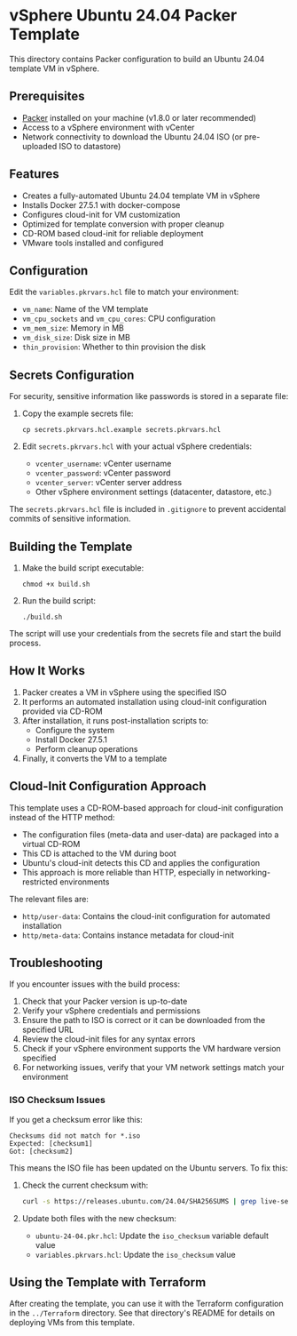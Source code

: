 # vSphere Ubuntu 24.04 Packer Template

This directory contains Packer configuration to build an Ubuntu 24.04 template VM in vSphere.

## Prerequisites

* [Packer](https://www.packer.io/downloads) installed on your machine (v1.8.0 or later recommended)
* Access to a vSphere environment with vCenter
* Network connectivity to download the Ubuntu 24.04 ISO (or pre-uploaded ISO to datastore)

## Features

* Creates a fully-automated Ubuntu 24.04 template VM in vSphere
* Installs Docker 27.5.1 with docker-compose
* Configures cloud-init for VM customization
* Optimized for template conversion with proper cleanup
* CD-ROM based cloud-init for reliable deployment
* VMware tools installed and configured

## Configuration

Edit the `variables.pkrvars.hcl` file to match your environment:

- `vm_name`: Name of the VM template
- `vm_cpu_sockets` and `vm_cpu_cores`: CPU configuration
- `vm_mem_size`: Memory in MB
- `vm_disk_size`: Disk size in MB
- `thin_provision`: Whether to thin provision the disk

## Secrets Configuration

For security, sensitive information like passwords is stored in a separate file:

1. Copy the example secrets file:
   ```
   cp secrets.pkrvars.hcl.example secrets.pkrvars.hcl
   ```

2. Edit `secrets.pkrvars.hcl` with your actual vSphere credentials:
   - `vcenter_username`: vCenter username
   - `vcenter_password`: vCenter password
   - `vcenter_server`: vCenter server address
   - Other vSphere environment settings (datacenter, datastore, etc.)

The `secrets.pkrvars.hcl` file is included in `.gitignore` to prevent accidental commits of sensitive information.

## Building the Template

1. Make the build script executable:
   ```
   chmod +x build.sh
   ```

2. Run the build script:
   ```
   ./build.sh
   ```

The script will use your credentials from the secrets file and start the build process.

## How It Works

1. Packer creates a VM in vSphere using the specified ISO
2. It performs an automated installation using cloud-init configuration provided via CD-ROM
3. After installation, it runs post-installation scripts to:
   - Configure the system
   - Install Docker 27.5.1
   - Perform cleanup operations
4. Finally, it converts the VM to a template

## Cloud-Init Configuration Approach

This template uses a CD-ROM-based approach for cloud-init configuration instead of the HTTP method:

- The configuration files (meta-data and user-data) are packaged into a virtual CD-ROM
- This CD is attached to the VM during boot
- Ubuntu's cloud-init detects this CD and applies the configuration
- This approach is more reliable than HTTP, especially in networking-restricted environments

The relevant files are:
- `http/user-data`: Contains the cloud-init configuration for automated installation
- `http/meta-data`: Contains instance metadata for cloud-init

## Troubleshooting

If you encounter issues with the build process:

1. Check that your Packer version is up-to-date
2. Verify your vSphere credentials and permissions
3. Ensure the path to ISO is correct or it can be downloaded from the specified URL
4. Review the cloud-init files for any syntax errors
5. Check if your vSphere environment supports the VM hardware version specified
6. For networking issues, verify that your VM network settings match your environment

### ISO Checksum Issues

If you get a checksum error like this:
```
Checksums did not match for *.iso
Expected: [checksum1]
Got: [checksum2]
```

This means the ISO file has been updated on the Ubuntu servers. To fix this:

1. Check the current checksum with:
   ```bash
   curl -s https://releases.ubuntu.com/24.04/SHA256SUMS | grep live-server-amd64.iso
   ```

2. Update both files with the new checksum:
   - `ubuntu-24-04.pkr.hcl`: Update the `iso_checksum` variable default value
   - `variables.pkrvars.hcl`: Update the `iso_checksum` value

## Using the Template with Terraform

After creating the template, you can use it with the Terraform configuration in the `../Terraform` directory. See that directory's README for details on deploying VMs from this template. 